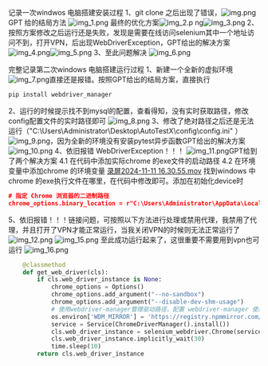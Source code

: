 记录一次windwos 电脑搭建安装过程
1、git clone 之后出现了错误，![img.png](img.png)
GPT 给的结局方法 
![img_1.png](img_1.png)
最终的优化方案![img_2.p
ng](img_2.png)![img_3.png](img_3.png)
2、按照方案修改之后运行还是失败，发现是需要在线访问selenium其中一个地址访问不到，打开VPN，后出现WebDriverException，GPT给出的解决方案
![img_4.png](img_4.png)![img_5.png](img_5.png)
3、至此问题解决
![img_6.png](img_6.png)


完整记录第二次windows 电脑搭建运行过程
1、新建一个全新的虚拟环境
![img_7.png](img_7.png)直接还是报错。按照GPT给出的结局方案，直接执行
```bash
pip install webdriver_manager
```
2、运行的时候提示找不到mysql的配置，查看得知，没有实时获取路径，修改config配置文件的实时路径即可
![img_8.png](img_8.png)
3、修改了绝对路径之后还是无法运行（"C:\\Users\\Administrator\\Desktop\\AutoTestX\\config\\config.ini"
）![img_9.png](img_9.png)，因为全新的环境没有安装pytest异步函数GPT给出的解决方案
![img_10.png](img_10.png)
4、依旧报错 WebDriverException！！！ ![img_11.png](img_11.png)GPT给到了两个解决方案
    4.1 在代码中添加实际chrome 的exe文件的启动路径
    4.2 在环境变量中添加chrome 的环境变量
[录屏2024-11-11 16.30.55.mov](..%2F..%2F..%2Fzhangxiaoxiao%2FDesktop%2F%E5%BD%95%E5%B1%8F2024-11-11%2016.30.55.mov)
找到windows 中chrome 的exe执行文件在哪里，在代码中修改即可。添加在初始化device时
``` json
# 指定 Chrome 浏览器的二进制路径
chrome_options.binary_location = r"C:\Users\Administrator\AppData\Local\Google\Chrome\Bin\chrome.exe"  # 替换为实际路径
```    
5、依旧报错！！！链接问题，可按照以下方法进行处理或禁用代理，我禁用了代理，并且打开了VPN才能正常运行，当我关闭VPN的时候则无法正常运行了
![img_12.png](img_12.png)
![img_15.png](img_15.png)
至此成功运行起来了，这很重要不需要用到vpn也可运行
![img_16.png](img_16.png)
```python
    @classmethod
    def get_web_driver(cls):
        if cls.web_driver_instance is None:
            chrome_options = Options()
            chrome_options.add_argument("--no-sandbox")
            chrome_options.add_argument("--disable-dev-shm-usage")
            # 使用webdriver-manager管理驱动路径，配置 webdriver-manager 使用国内镜像源
            os.environ['WDM_MIRROR'] = 'https://registry.npmmirror.com/-/binary/chromedriver'
            service = Service(ChromeDriverManager().install())
            cls.web_driver_instance = selenium_webdriver.Chrome(service=service, options=chrome_options)
            cls.web_driver_instance.implicitly_wait(30)
            time.sleep(10)
        return cls.web_driver_instance
```